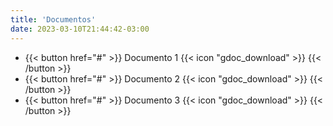 ```yaml
---
title: 'Documentos'
date: 2023-03-10T21:44:42-03:00
---
```


- {{< button href="#" >}} Documento 1 {{< icon "gdoc_download" >}} {{< /button >}}
- {{< button href="#" >}} Documento 2 {{< icon "gdoc_download" >}} {{< /button >}}
- {{< button href="#" >}} Documento 3 {{< icon "gdoc_download" >}} {{< /button >}}
